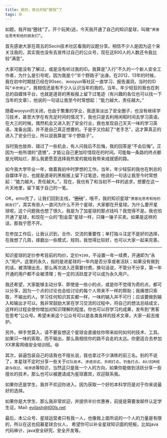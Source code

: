```yaml
---
title: 是的，我也开始“圈钱”了
tags: 杂
---
```


​	如题，我开始“圈钱”了。开个玩笑(逃，今天我开通了自己的知识星球，叫做`“黑客在思考和他的朋友们”`。

​	首先感谢大家在周五的Secin技术社区看我的议题分享。相信不少人是因为这个来关注我的，其实我也没有去宣传过自己的公众号，现在这800人的人数还令我比较“满意”。

​	大家可能没有了解过，或是没有听过我的ID。我算是“入行”不久的一个新人安全工作者，为什么是引号呢，因为我是个“半个野路子”出身。在2012、13年的时候，我在初中时期就已经在90sec、wooyun等社区一直学习、报告漏洞，当时的ID叫`“半世倾尘”`，我相信还是有不少人认识当年的我的。当年，年少轻狂的我也在刺总的自媒体平台，也就是道哥的黑板报上留下过笔迹（有兴趣的各位也可以找一下当年的文章），他说的一句话让我至今时常想起：“能力越大，责任越大。”

​	随着wooyun的关闭，也由于繁重的学业，我逐渐淡出了安全圈子，也没有继续学习技术，甚至大学在有充足时间的情况下，我也只是去利用闲暇时间去学习英语。在大三的时候，偶然机会又进入到了安全行业，我也发现自己天天一味的学习英语，准备出国，并不是自己真正想要的。于是乎又捡起了“老手艺”，这才算真正的进入了安全行业，所以说我算是“半个野路子”。

​	当时我也放弃、错过了一些机会，有人问我后不后悔，我的回答是“不会后悔”。正因为一些所谓的“遗憾”，才能让自己更加珍惜现在的时间。可能每一条路的终点都是光明灿烂，那么我更愿意选择我热爱的能给我带来成就感的路。

​	如今我大学毕业一年，做着我初中时梦想的工作。当年，年少轻狂的我也在刺总的自媒体平台，也就是道哥的黑板报上留下过笔迹，他说的一句话让我至今时常想起：“能力越大，责任越大。”，现在，我也有了和当初不一样的追求，想要在这一片天地里，留下属于自己的一笔。

​	OK，emo完了，让我们回到主线，“~~圈钱~~”，哦不，我的知识星球`“黑客在思考和他的朋友们”`，其实有些人一直问为什么不开个星球，大家都在开星球。为什么要开星球呢，这个问题我也想了很久，我是为了加星球的那点钱吗？我觉得不是。我也怕开通了星球，和现在一众的“割韭菜”星球一样，只赚一锤子买卖。如果是这样的话，那我宁愿不开。

​	在参加工作后，让我认识到，合作、交流的重要性；单打独斗注定不是好的选择，在我想了几周，琢磨出一些模式，规则，我觉得比较好，也可以大家一起来完善。	

-----

​	知识星球的定价参考目前的均价，定价`¥199`，不设置一年一续费，开通即为“永久”用户。这里的永久，指的是进星球的一年内是否分享或者活跃；如果没有做到的话，被清理出去，那么再次进入还需要付费。换句话说，不管分不分享，第一年开通的用户都不会被清理；有一定的活跃度才可以成为永久用户。

​	我还希望，大家能够主动分享、即使是一些小的点，或是你不觉得为奇的点，都可以分享，因为一个点的讨论也会给讨论的每个人带来不一样的帮助；我痛恨只索取，不输出的人。学习任何知识其实都一样，一味的输入并不可行；应该要做到输入和输出才可以。我非常鼓励大家在学习交流的过程中，将自己的想法总结成文，这样的过程会使你增加对知识理解的程度。你也可以将学习的成果，发布到“黑客在思考”公众号。希望未来这个公众号可以是各类各样的技术文章，大家一起去维护。

​	另外，伸手党莫入，请不要妄想这个星球会直接给你带来如何如何的技术、工具。如果只一味的索取，而不输出，那么我相信你的路不会走的太远。你更适合去参加XX黑客网络安全培训班。:laughing:

​	其次，装逼包装自己的话我也不擅长说，我也拿过不少演练的前三名。别的不说了，本星球不定时分享一些关于`红队技术`、`渗透测试`、`外网打点`、`钓鱼打点`、`AV/EDR规避与绕过`、`域渗透`等知识，当然这只是我一个人的方向，如果你能做到活跃分享一些擅长的技术，那么也可以被邀请成为星球嘉宾，欢迎联系我。

​	如果你还是学生，我并不欢迎你进入，因为获取一个好的本科学历是对于你来说最好的选择。

​	如果你是大学生、那么我非常欢迎，并提供半价优惠券，前提是需要发邮件认定学生证。Mail: evilash@t00ls.net

​	最后，本公众号、星球运营者只有我一人，也像我上面所说的一个人的力量是有限的，所以在这也招募星球合伙人， 希望你可以补全星球知识面的短板，比如java代码审计、java安全研究、安全开发等。

​	